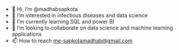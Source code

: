 - 👋 Hi, I’m @madhabsapkota
- 👀 I’m interested in infectious diseases and data science
- 🌱 I’m currently learning SQL and power BI
- 💞️ I’m looking to collaborate on data science and machine learning applications
- 📫 How to reach me-sapkotamadhab@gmail.com

<!---
madhabsapkota/madhabsapkota is a ✨ special ✨ repository because its `README.md` (this file) appears on your GitHub profile.
You can click the Preview link to take a look at your changes.
--->
